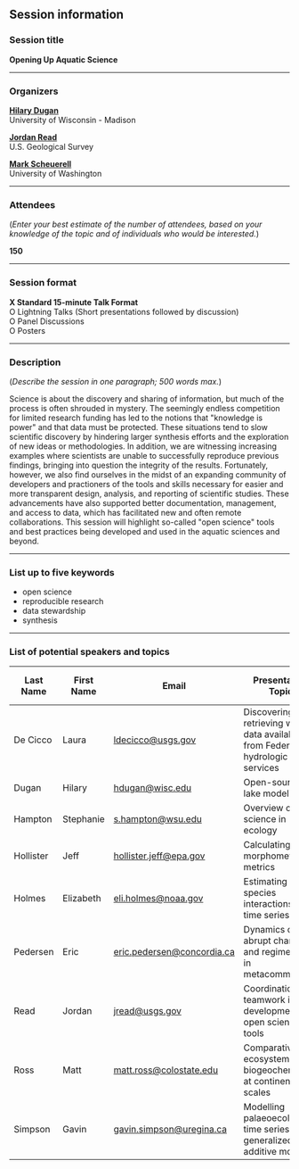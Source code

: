 
## Session information

### Session title

**Opening Up Aquatic Science**

-----

### Organizers

[**Hilary Dugan**](https://dugan.limnology.wisc.edu)  
University of Wisconsin - Madison

[**Jordan Read**](https://www.usgs.gov/staff-profiles/jordan-s-read)  
U.S. Geological Survey

[**Mark Scheuerell**](https://faculty.washington.edu/scheuerl/)  
University of Washington

-----

### Attendees

(*Enter your best estimate of the number of attendees, based on your knowledge of the topic and of individuals who would be interested.*)

**150**

-----

### Session format

**X Standard 15-minute Talk Format**  
O Lightning Talks (Short presentations followed by discussion)  
O Panel Discussions  
O Posters

-----

### Description

(*Describe the session in one paragraph; 500 words max.*)

Science is about the discovery and sharing of information, but much of the process is often shrouded in mystery. The seemingly endless competition for limited research funding has led to the notions that "knowledge is power" and that data must be protected. These situations tend to slow scientific discovery by hindering larger synthesis efforts and the exploration of new ideas or methodologies. In addition, we are witnessing increasing examples where scientists are unable to successfully reproduce previous findings, bringing into question the integrity of the results. Fortunately, however, we also find ourselves in the midst of an expanding community of developers and practioners of the tools and skills necessary for easier and more transparent design, analysis, and reporting of scientific studies. These advancements have also supported better documentation, management, and access to data, which has facilitated new and often remote collaborations. This session will highlight so-called "open science" tools and best practices being developed and used in the aquatic sciences and beyond.

-----

### List up to five keywords

  - open science
  - reproducible research
  - data stewardship
  - synthesis

-----

### List of potential speakers and topics

| Last Name | First Name | Email | Presentation Topic | Tentative Title | Speaker invited? | Speaker tentatively confirmed? |
| --------- | ---------- | ----- | ------------------ | --------------- | :--------------: | :----------------------------: |
| De Cicco  | Laura      | <ldecicco@usgs.gov>          | Discovering and retrieving water data available from Federal hydrologic web services | *tentative title* |        23 Sept 2019        |               N                |
| Dugan     | Hilary     | <hdugan@wisc.edu>          | Open-source lake modeling | *tentative title* |        23 Sept 2019         |               N                |
| Hampton   | Stephanie  | <s.hampton@wsu.edu>          | Overview of open science in ecology                                                  | *tentative title* |       23 Sept 2019         |               N                |
| Hollister | Jeff       | <hollister.jeff@epa.gov>     | Calculating lake morphometry metrics                                                 | *tentative title* |        23 Sept 2019         |               N                |
| Holmes    | Elizabeth  | <eli.holmes@noaa.gov>        | Estimating species interactions from time series data                                | *tentative title* |        23 Sept 2019         |               N                |
| Pedersen  | Eric       | <eric.pedersen@concordia.ca> | Dynamics of abrupt change and regime shifts in metacommunities                       | *tentative title* |        23 Sept 2019         |               N                |
| Read      | Jordan     | <jread@usgs.gov>             | Coordination and teamwork in the development of open science tools                   | *tentative title* |        N         |               N                |
| Ross      | Matt     | <matt.ross@colostate.edu>      | Comparative ecosystem biogeochemistry at continental scales                   | *tentative title* |        23 Sept 2019         |               N                |
| Simpson   | Gavin      | <gavin.simpson@uregina.ca>   | Modelling palaeoecological time series using generalized additive models             | *tentative title* |        23 Sept 2019         |               N                |
